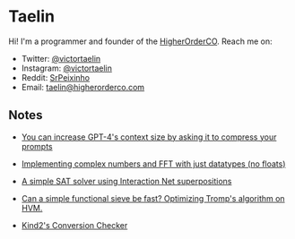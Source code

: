 # Taelin

Hi! I'm a programmer and founder of the [HigherOrderCO](https://higherorderco.com). Reach me on:
- Twitter: [@victortaelin](https://twitter.com/victortaelin)
- Instagram: [@victortaelin](https://instagram.com/victortaelin)
- Reddit: [SrPeixinho](https://www.reddit.com/user/SrPeixinho/)
- Email: [taelin@higherorderco.com](mailto:taelin@higherorderco.com)

## Notes

- [You can increase GPT-4's context size by asking it to compress your prompts](https://gist.github.com/VictorTaelin/d293328f75291b23e203e9d9db9bd136)

- [Implementing complex numbers and FFT with just datatypes (no floats)](https://gist.github.com/VictorTaelin/5776ede998d0039ad1cc9b12fd96811c)

- [A simple SAT solver using Interaction Net superpositions](https://gist.github.com/VictorTaelin/9061306220929f04e7e6980f23ade615)

- [Can a simple functional sieve be fast? Optimizing Tromp's algorithm on HVM.](https://gist.github.com/VictorTaelin/a5571afaf5ee565689d2b9a981bd9df8)

- [Kind2's Conversion Checker](https://gist.github.com/VictorTaelin/3f748a46e95071e29462b1ac93c294c5)

